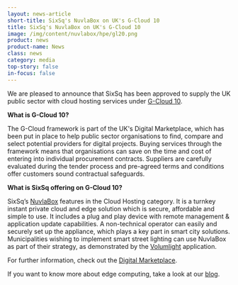 ```yaml
---
layout: news-article
short-title: SixSq's NuvlaBox on UK's G-Cloud 10
title: SixSq's NuvlaBox on UK's G-Cloud 10
image: /img/content/nuvlabox/hpe/gl20.png
product: news
product-name: News
class: news
category: media
top-story: false
in-focus: false
---
```


We are pleased to announce that SixSq has been approved to supply the UK public sector with cloud hosting services under [G-Cloud 10](https://www.gov.uk/government/news/thousands-of-small-businesses-lined-up-for-g-cloud-10).  

**What is G-Cloud 10?**

The G-Cloud framework is part of the UK's Digital Marketplace, which has been put in place to help public sector organisations to find, compare and select potential providers for digital projects. Buying services through the framework means that organisations can save on the time and cost of entering into individual procurement contracts. Suppliers are carefully evaluated during the tender process and pre-agreed terms and conditions offer customers sound contractual safeguards.

**What is SixSq offering on G-Cloud 10?**

SixSq’s [NuvlaBox](https://sixsq.com/products-and-services/nuvlabox/overview) features in the Cloud Hosting category. It is a turnkey instant private cloud and edge solution which is secure, affordable and simple to use. It includes a plug and play device with remote management & application update capabilities. A non-technical operator can easily and securely set up the appliance, which plays a key part in smart city solutions. Municipalities wishing to implement smart street lighting can use NuvlaBox as part of their strategy, as demonstrated by the [Volumlight](https://sixsq.com/solutions/nuvlacity/overview) application.

For further information, check out the [Digital Marketplace](https://www.digitalmarketplace.service.gov.uk/g-cloud/services/983492311279939).

If you want to know more about edge computing, take a look at our [blog](https://media.sixsq.com/blog/what-is-edge-computing).